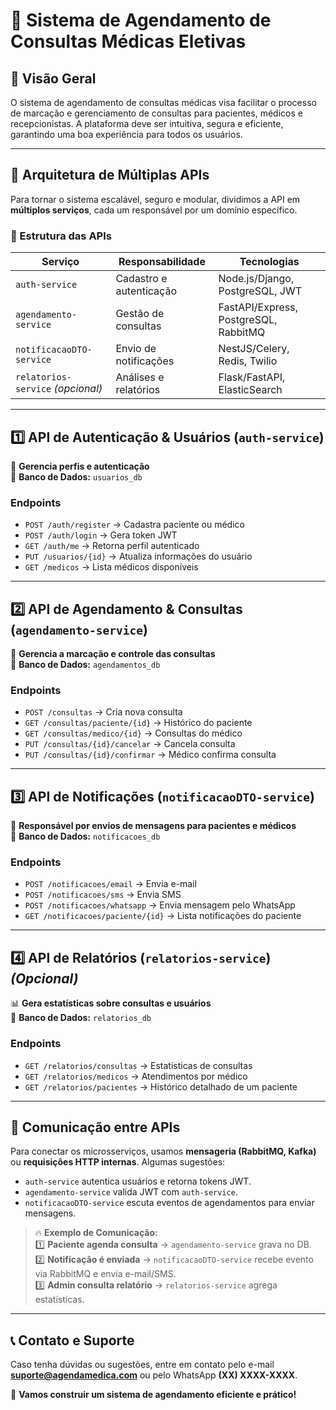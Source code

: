 # 📅 Sistema de Agendamento de Consultas Médicas Eletivas

## 📌 Visão Geral
O sistema de agendamento de consultas médicas visa facilitar o processo de marcação e gerenciamento de consultas para pacientes, médicos e recepcionistas. A plataforma deve ser intuitiva, segura e eficiente, garantindo uma boa experiência para todos os usuários.

---

## 🎯 Arquitetura de Múltiplas APIs
Para tornar o sistema escalável, seguro e modular, dividimos a API em **múltiplos serviços**, cada um responsável por um domínio específico.

### **📌 Estrutura das APIs**

| Serviço | Responsabilidade | Tecnologias |
|---------|-----------------|-------------|
| `auth-service` | Cadastro e autenticação | Node.js/Django, PostgreSQL, JWT |
| `agendamento-service` | Gestão de consultas | FastAPI/Express, PostgreSQL, RabbitMQ |
| `notificacaoDTO-service` | Envio de notificações | NestJS/Celery, Redis, Twilio |
| `relatorios-service` *(opcional)* | Análises e relatórios | Flask/FastAPI, ElasticSearch |

---

## **1️⃣ API de Autenticação & Usuários (`auth-service`)**
🔐 **Gerencia perfis e autenticação**  
📂 **Banco de Dados:** `usuarios_db`  

### **Endpoints**
- `POST /auth/register` → Cadastra paciente ou médico
- `POST /auth/login` → Gera token JWT
- `GET /auth/me` → Retorna perfil autenticado
- `PUT /usuarios/{id}` → Atualiza informações do usuário
- `GET /medicos` → Lista médicos disponíveis

---

## **2️⃣ API de Agendamento & Consultas (`agendamento-service`)**
📅 **Gerencia a marcação e controle das consultas**  
📂 **Banco de Dados:** `agendamentos_db`  

### **Endpoints**
- `POST /consultas` → Cria nova consulta
- `GET /consultas/paciente/{id}` → Histórico do paciente
- `GET /consultas/medico/{id}` → Consultas do médico
- `PUT /consultas/{id}/cancelar` → Cancela consulta
- `PUT /consultas/{id}/confirmar` → Médico confirma consulta

---

## **3️⃣ API de Notificações (`notificacaoDTO-service`)**
🔔 **Responsável por envios de mensagens para pacientes e médicos**  
📂 **Banco de Dados:** `notificacoes_db`  

### **Endpoints**
- `POST /notificacoes/email` → Envia e-mail
- `POST /notificacoes/sms` → Envia SMS
- `POST /notificacoes/whatsapp` → Envia mensagem pelo WhatsApp
- `GET /notificacoes/paciente/{id}` → Lista notificações do paciente

---

## **4️⃣ API de Relatórios (`relatorios-service`)** *(Opcional)*
📊 **Gera estatísticas sobre consultas e usuários**  
📂 **Banco de Dados:** `relatorios_db`  

### **Endpoints**
- `GET /relatorios/consultas` → Estatísticas de consultas
- `GET /relatorios/medicos` → Atendimentos por médico
- `GET /relatorios/pacientes` → Histórico detalhado de um paciente

---

## **📡 Comunicação entre APIs**
Para conectar os microsserviços, usamos **mensageria (RabbitMQ, Kafka)** ou **requisições HTTP internas**. Algumas sugestões:
- `auth-service` autentica usuários e retorna tokens JWT.
- `agendamento-service` valida JWT com `auth-service`.
- `notificacaoDTO-service` escuta eventos de agendamentos para enviar mensagens.

> 🔥 **Exemplo de Comunicação:**  
1️⃣ **Paciente agenda consulta** → `agendamento-service` grava no DB.  
2️⃣ **Notificação é enviada** → `notificacaoDTO-service` recebe evento via RabbitMQ e envia e-mail/SMS.  
3️⃣ **Admin consulta relatório** → `relatorios-service` agrega estatísticas.  

---

## 📞 Contato e Suporte
Caso tenha dúvidas ou sugestões, entre em contato pelo e-mail **suporte@agendamedica.com** ou pelo WhatsApp **(XX) XXXX-XXXX**.

🚀 **Vamos construir um sistema de agendamento eficiente e prático!**
